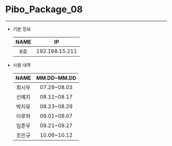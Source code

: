 # Pibo_Package_08
---

* 기본 정보

    |NAME|IP|
    |:---:|:---:|
    |8호|192.168.15.211|


* 사용 내역

    |NAME|MM.DD~MM.DD|
    |:---:|:---:|
    |최시우|07.28~08.03|
    |신예지|08.11~08.17|
    |박지유|08.23~08.29|
    |이루하|09.01~09.07|
    |임준우|09.21~09.27|
    |조민규|10.06~10.12|


    
